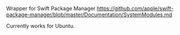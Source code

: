 Wrapper for Swift Package Manager https://github.com/apple/swift-package-manager/blob/master/Documentation/SystemModules.md

Currently works for Ubuntu.
